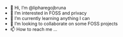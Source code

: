 - 👋 Hi, I’m @lipharegojbruna
- 👀 I’m interested in FOSS and privacy
- 🌱 I’m currently learning anything I can
- 💞️ I’m looking to collaborate on some FOSS projects
- 📫 How to reach me ...
